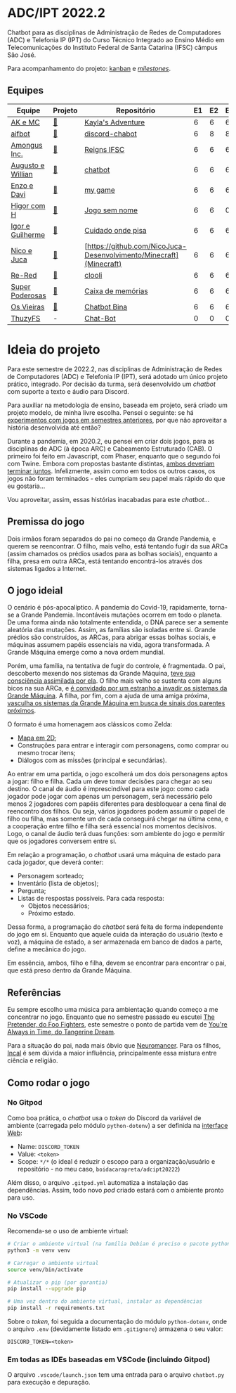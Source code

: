 # ADC/IPT 2022.2

Chatbot para as disciplinas de Administração de Redes de Computadores (ADC) e Telefonia IP (IPT) do Curso Técnico Integrado ao Ensino Médio em Telecomunicações do Instituto Federal de Santa Catarina (IFSC) câmpus São José.

Para acompanhamento do projeto: [kanban](https://github.com/users/boidacarapreta/projects/2/views/1) e [_milestones_](https://github.com/users/boidacarapreta/projects/2/views/2).

## Equipes

| Equipe                                                     | Projeto                                                            | Repositório                                                             | E1  | E2  | E3  | E4  | E5  | E6  | E7  | E8  |
| ---------------------------------------------------------- | ------------------------------------------------------------------ | ----------------------------------------------------------------------- | --- | --- | --- | --- | --- | --- | --- | --- |
| [AK e MC](https://github.com/AK-MC)                        | [🔗](https://github.com/orgs/AK-MC/projects/1/views/1)             | [Kayla's Adventure](https://github.com/AK-MC/Kayla-s-adventure)         | 6   | 6   | 6   | 6   | 6   | 6   | 0   |     |
| [aifbot](https://github.com/aifbot)                        | [🔗](https://github.com/orgs/aifbot/projects/1)                    | [discord-chabot](https://github.com/aifbot/discord-chatbot)             | 6   | 8   | 8   | 6   | 6   | 0   | 0   |     |
| [Amongus Inc.](https://github.com/Amongus-Inc)             | [🔗](https://github.com/orgs/Amongus-Inc/projects/2/views/1)       | [Reigns IFSC](https://github.com/Amongus-Inc/ReignsIFSC)                | 6   | 6   | 6   | 6   | 6   | 6   | 0   |     |
| [Augusto e Willian](https://github.com/Augusto-e-Willian)  | [🔗](https://github.com/orgs/Augusto-e-Willian/projects/1/views/1) | [chatbot](https://github.com/Augusto-e-Willian/chatbot)                 | 6   | 6   | 6   | 6   | 6   | 6   | 0   |     |
| [Enzo e Davi](https://github.com/enzo-davi)                | [🔗](https://github.com/orgs/enzo-davi/projects/1/views/1)         | [my game](https://github.com/enzo-davi/my-game)                         | 6   | 6   | 6   | 6   | 6   | 6   | 0   |     |
| [Higor com H](https://github.com/higor-com-h)              | [🔗](https://github.com/orgs/higor-com-h/projects/1)               | [Jogo sem nome](https://github.com/higor-com-h/jogosemnome)             | 6   | 6   | 0   | 0   | 0   | 0   | 0   |     |
| [Igor e Guilherme](https://github.com/igor-e-gui)          | [🔗](https://github.com/orgs/igor-e-gui/projects/1)                | [Cuidado onde pisa](https://github.com/igor-e-gui/cuidado-onde-pisa)    | 6   | 6   | 6   | 6   | 6   | 6   | 0   |     |
| [Nico e Juca](https://github.com/NicoJuca-Desenvolvimento) | [🔗](https://github.com/orgs/NicoJuca-Desenvolvimento/projects/1)  | [https://github.com/NicoJuca-Desenvolvimento/Minecraft](Minecraft)      | 6   | 6   | 6   | 6   | 6   | 6   | 0   |     |
| [Re-Red](https://github.com/RE-RED)                        | [🔗](https://github.com/orgs/RE-RED/projects/4)                    | [clooli](https://github.com/RE-RED/clooli)                              | 6   | 6   | 6   | 6   | 6   | 6   | 0   |     |
| [Super Poderosas](https://github.com/super-poderosas)      | [🔗](https://github.com/orgs/super-poderosas/projects/2)           | [Caixa de memórias](https://github.com/super-poderosas/caixadememorias) | 6   | 6   | 6   | 6   | 6   | 6   | 0   |     |
| [Os Vieiras](https://github.com/OsVieiras)                 | [🔗](https://github.com/orgs/OsVieiras/projects/2)                 | [Chatbot Bina](https://github.com/OsVieiras/Chatbot-Bina)               | 6   | 6   | 6   | 6   | 6   | 6   | 0   |     |
| [ThuzyFS](https://github.com/ThuzyFS)                      | -                                                                  | [Chat-Bot](https://github.com/ThuzyFS/Chat-Bot)                         | 0   | 0   | 0   | 0   | 0   | 0   | 0   |     |

# Ideia do projeto

Para este semestre de 2022.2, nas disciplinas de Administração de Redes de Computadores (ADC) e Telefonia IP (IPT), será adotado um único projeto prático, integrado. Por decisão da turma, será desenvolvido um _chatbot_ com suporte a texto e áudio para Discord.

Para auxiliar na metodologia de ensino, baseada em projeto, será criado um projeto modelo, de minha livre escolha. Pensei o seguinte: se há [experimentos com jogos em semestres anteriores](https://boidacarapreta.gitbook.io/projetos/integrado-ao-ensino-medio-em-telecomunicacoes/aplicacao-web-com-javascript), por que não aproveitar a história desenvolvida até então?

Durante a pandemia, em 2020.2, eu pensei em criar dois jogos, para as disciplinas de ADC (à época ARC) e Cabeamento Estruturado (CAB). O primeiro foi feito em Javascript, com Phaser, enquanto que o segundo foi com Twine. Embora com propostas bastante distintas, [ambos deveriam terminar juntos](https://youtu.be/AdRE60RLdYk). Infelizmente, assim como em todos os outros casos, os jogos não foram terminados - eles cumpriam seu papel mais rápido do que eu gostaria...

Vou aproveitar, assim, essas histórias inacabadas para este _chatbot_...

## Premissa do jogo

Dois irmãos foram separados do pai no começo da Grande Pandemia, e querem se reencontrar. O filho, mais velho, está tentando fugir da sua ARCa (assim chamados os prédios usados para as bolhas sociais), enquanto a filha, presa em outra ARCa, está tentando encontrá-los através dos sistemas ligados a Internet.

## O jogo ideial

O cenário é pós-apocalíptico. A pandemia do Covid-19, rapidamente, torna-se a Grande Pandemia. Incontáveis mutações ocorrem em todo o planeta. De uma forma ainda não totalmente entendida, o DNA parece ser a semente aleatória das mutações. Assim, as famílias são isoladas entre si. Grande prédios são construídos, as ARCas, para abrigar essas bolhas sociais, e máquinas assumem papéis essenciais na vida, agora transformada. A Grande Máquina emerge como a nova ordem mundial.

Porém, uma família, na tentativa de fugir do controle, é fragmentada. O pai, descoberto mexendo nos sistemas da Grande Máquina, [teve sua consciência assimilada por ela](https://boidacarapreta.github.io/arc20201/). O filho mais velho se sustenta com alguns bicos na sua ARCa, e [é convidado por um estranho a invadir os sistemas da Grande Máquina](https://boidacarapreta.github.io/integrado20212/cliente/). A filha, por fim, com a ajuda de uma amiga próxima, [vasculha os sistemas da Grande Máquina em busca de sinais dos parentes próximos](https://boidacarapreta.github.io/cab20202/).

O formato é uma homenagem aos clássicos como Zelda:

- [Mapa em 2D](https://boidacarapreta.github.io/adcipt20221/);
- Construções para entrar e interagir com personagens, como comprar ou mesmo trocar itens;
- Diálogos com as missões (principal e secundárias).

Ao entrar em uma partida, o jogo escolherá um dos dois personagens aptos a jogar: filho e filha. Cada um deve tomar decisões para chegar ao seu destino. O canal de áudio é imprescindível para este jogo: como cada jogador pode jogar com apenas um personagem, será necessário pelo menos 2 jogadores com papéis diferentes para desbloquear a cena final de reencontro dos filhos. Ou seja, vários jogadores podem assumir o papel de filho ou filha, mas somente um de cada conseguirá chegar na última cena, e a cooperação entre filho e filha será essencial nos momentos decisivos. Logo, o canal de áudio terá duas funções: som ambiente do jogo e permitir que os jogadores conversem entre si.

Em relação a programação, o _chatbot_ usará uma máquina de estado para cada jogador, que deverá conter:

- Personagem sorteado;
- Inventário (lista de objetos);
- Pergunta;
- Listas de respostas possíveis. Para cada resposta:
  - Objetos necessários;
  - Próximo estado.

Dessa forma, a programação do _chatbot_ será feita de forma independente do jogo em si. Enquanto que aquele cuida da interação do usuário (texto e voz), a máquina de estado, a ser armazenada em banco de dados a parte, define a mecânica do jogo.

Em essência, ambos, filho e filha, devem se encontrar para encontrar o pai, que está preso dentro da Grande Máquina.

## Referências

Eu sempre escolho uma música para ambientação quando começo a me concentrar no jogo. Enquanto que no semestre passado eu escutei [The Pretender, do Foo Fighters](https://open.spotify.com/track/7x8dCjCr0x6x2lXKujYD34?si=14cdb7ba4a304513), este semestre o ponto de partida vem de [You're Always in Time, do Tangerine Dream](https://open.spotify.com/track/5EexQPDX4zS2jVq7lloRc3?si=96ac0da218fb4b1c).

Para a situação do pai, nada mais óbvio que [Neuromancer](https://editoraaleph.com.br/produto/neuromancer/). Para os filhos, [Incal](https://pipocaenanquim.com.br/produto/incal-volume-1-da-serie-todo-incal/) é sem dúvida a maior influência, principalmente essa mistura entre ciência e religião.

## Como rodar o jogo

### No Gitpod

Como boa prática, o _chatbot_ usa o _token_ do Discord da variável de ambiente (carregada pelo módulo `python-dotenv`) a ser definida na [interface Web](https://gitpod.io/variables):

- Name: `DISCORD_TOKEN`
- Value: `<token>`
- Scope: `*/*` (o ideal é reduzir o escopo para a organização/usuário e repositório - no meu caso, `boidacarapreta/adcipt20222`)

Além disso, o arquivo `.gitpod.yml` automatiza a instalação das dependências. Assim, todo novo _pod_ criado estará com o ambiente pronto para uso.

### No VSCode

Recomenda-se o uso de ambiente virtual:

```sh
# Criar o ambiente virtual (na família Debian é preciso o pacote python3-env)
python3 -m venv venv

# Carregar o ambiente virtual
source venv/bin/activate

# Atualizar o pip (por garantia)
pip install --upgrade pip 

# Uma vez dentro do ambiente virtual, instalar as dependências
pip install -r requirements.txt 
```

Sobre o _token_, foi seguida a documentação do módulo `python-dotenv`, onde o arquivo `.env` (devidamente listado em `.gitignore`) armazena o seu valor:

```
DISCORD_TOKEN=<token>
```

### Em todas as IDEs baseadas em VSCode (incluindo Gitpod)

O arquivo `.vscode/launch.json` tem uma entrada para o arquivo `chatbot.py` para execução e depuração.
